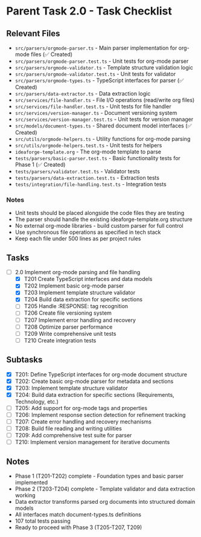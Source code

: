 # Parent Task 2.0 - Task Checklist

## Relevant Files

- `src/parsers/orgmode-parser.ts` - Main parser implementation for org-mode files (✅ Created)
- `src/parsers/orgmode-parser.test.ts` - Unit tests for org-mode parser
- `src/parsers/orgmode-validator.ts` - Template structure validation logic
- `src/parsers/orgmode-validator.test.ts` - Unit tests for validator
- `src/parsers/orgmode-types.ts` - TypeScript interfaces for parser (✅ Created)
- `src/parsers/data-extractor.ts` - Data extraction logic
- `src/services/file-handler.ts` - File I/O operations (read/write org files)
- `src/services/file-handler.test.ts` - Unit tests for file handler
- `src/services/version-manager.ts` - Document versioning system
- `src/services/version-manager.test.ts` - Unit tests for version manager
- `src/models/document-types.ts` - Shared document model interfaces (✅ Created)
- `src/utils/orgmode-helpers.ts` - Utility functions for org-mode parsing
- `src/utils/orgmode-helpers.test.ts` - Unit tests for helpers
- `ideaforge-template.org` - The org-mode template to parse
- `tests/parsers/basic-parser.test.ts` - Basic functionality tests for Phase 1 (✅ Created)
- `tests/parsers/validator.test.ts` - Validator tests
- `tests/parsers/data-extraction.test.ts` - Extraction tests
- `tests/integration/file-handling.test.ts` - Integration tests

### Notes

- Unit tests should be placed alongside the code files they are testing
- The parser should handle the existing ideaforge-template.org structure
- No external org-mode libraries - build custom parser for full control
- Use synchronous file operations as specified in tech stack
- Keep each file under 500 lines as per project rules

## Tasks

- [ ] 2.0 Implement org-mode parsing and file handling
  - [x] T201 Create TypeScript interfaces and data models
  - [x] T202 Implement basic org-mode parser
  - [x] T203 Implement template structure validator
  - [x] T204 Build data extraction for specific sections
  - [ ] T205 Handle :RESPONSE: tag recognition
  - [ ] T206 Create file versioning system
  - [ ] T207 Implement error handling and recovery
  - [ ] T208 Optimize parser performance
  - [ ] T209 Write comprehensive unit tests
  - [ ] T210 Create integration tests 

## Subtasks

- [x] T201: Define TypeScript interfaces for org-mode document structure
- [x] T202: Create basic org-mode parser for metadata and sections
- [x] T203: Implement template structure validator
- [x] T204: Build data extraction for specific sections (Requirements, Technology, etc.)
- [ ] T205: Add support for org-mode tags and properties
- [ ] T206: Implement response section detection for refinement tracking
- [ ] T207: Create error handling and recovery mechanisms
- [ ] T208: Build file reading and writing utilities
- [ ] T209: Add comprehensive test suite for parser
- [ ] T210: Implement version management for iterative documents

## Notes

- Phase 1 (T201-T202) complete - Foundation types and basic parser implemented
- Phase 2 (T203-T204) complete - Template validator and data extraction working
- Data extractor transforms parsed org documents into structured domain models
- All interfaces match document-types.ts definitions
- 107 total tests passing
- Ready to proceed with Phase 3 (T205-T207, T209) 